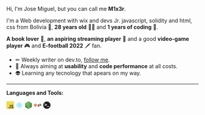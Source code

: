 Hi, I'm Jose Miguel, but you can call me **M1x3r**. 

I'm a Web development with wix and devs Jr. javascript, solidity and html, css from Bolivia 💚, **28 years old** 👶🏻 and **1 years of coding** 🧐. 

**A book lover** 📕, **an aspiring streaming player** 🎸 and a good **video-game player** 🎮 and **E-football 2022** 🗡 fan. 

* ✏ Weekly writer on dev.to, [follow me](https://). 
* 💫 Always aiming at **usability** and **code performance** at all costs. 
* 👽 Learning any tecnology that apears on my way.

----

**Languages and Tools:**  

<code><img height="20" src="https://raw.githubusercontent.com/github/explore/80688e429a7d4ef2fca1e82350fe8e3517d3494d/topics/javascript/javascript.png"></code>
<code><img height="20" src="https://raw.githubusercontent.com/github/explore/80688e429a7d4ef2fca1e82350fe8e3517d3494d/topics/react/react.png"></code>
<code><img height="20" src="https://raw.githubusercontent.com/github/explore/80688e429a7d4ef2fca1e82350fe8e3517d3494d/topics/nodejs/nodejs.png"></code>
<code><img height="20" src="https://raw.githubusercontent.com/github/explore/80688e429a7d4ef2fca1e82350fe8e3517d3494d/topics/git/git.png"></code>
<code><img height="20" src="https://raw.githubusercontent.com/github/explore/80688e429a7d4ef2fca1e82350fe8e3517d3494d/topics/terminal/terminal.png"></code>